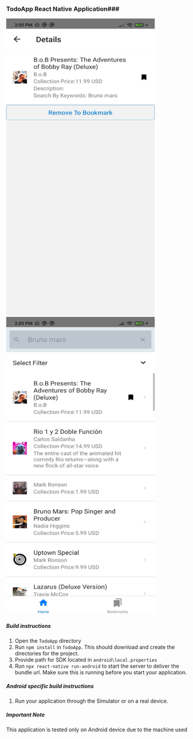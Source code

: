 ### TodoApp React Native Application###
<img src="https://github.com/jriiringan/TodoApp/blob/master/img1.jpg" width="400" height="800">
<img src="https://github.com/jriiringan/TodoApp/blob/master/img2.jpg" width="400" height="800">

##### Build instructions #####
1. Open the ```TodoApp``` directory
2. Run `npm install` in `TodoApp`. This should download and create the directories for the project.
3. Provide path for SDK located in `android\local.properties`
4. Run `npx react-native run-android` to start the server to deliver the bundle url. Make sure this is running before you start your application. 

##### Android specific build instructions #####
1. Run your application through the Simulator or on a real device.

##### Important Note #####
This application is tested only on Android device due to the machine used
